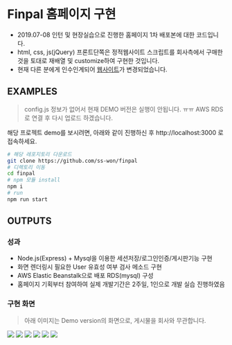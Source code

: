 # Finpal 홈페이지 구현
- 2019.07-08 인턴 및 현장실습으로 진행한 홈페이지 1차 배포본에 대한 코드입니다.
- html, css, js(jQuery) 프론트단쪽은 정적웹사이트 스크립트를 회사측에서 구매한 것을 토대로 재배열 및 customize하여 구현한 것입니다.
- 현재 다른 분에게 인수인계되어 [웹사이트](http://schoolinvr.com)가 변경되었습니다.

## EXAMPLES
> config.js 정보가 없어서 현재 DEMO 버전은 실행이 안됩니다. ㅠㅠ
AWS RDS로 연결 후 다시 업로드 하겠습니다.

해당 프로젝트 demo를 보시려면, 아래와 같이 진행하신 후
http://localhost:3000 로 접속하세요.

```bash
# 해당 레포지토리 다운로드
git clone https://github.com/ss-won/finpal
# 디렉토리 이동
cd finpal
# npm 모듈 install
npm i
# run
npm run start
```

## OUTPUTS
### 성과
- Node.js(Express) + Mysql을 이용한 세션저장/로그인인증/게시판기능 구현
- 화면 렌더링시 필요한 User 유효성 여부 검사 메소드 구현
- AWS Elastic Beanstalk으로 배포 RDS(mysql) 구성
- 홈페이지 기획부터 참여하여 실제 개발기간은 2주일, 1인으로 개발 실습 진행하였음

### 구현 화면
> 아래 이미지는 Demo version의 화면으로, 게시물을 회사와 무관합니다.

![](https://media.vlpt.us/images/ss-won/post/fbbe35da-35fe-4bf7-b161-81ca78a19de4/%E1%84%89%E1%85%B3%E1%84%8F%E1%85%B3%E1%84%85%E1%85%B5%E1%86%AB%E1%84%89%E1%85%A3%E1%86%BA%202020-09-18%20%E1%84%8B%E1%85%A9%E1%84%8C%E1%85%A5%E1%86%AB%206.29.30.png)
![](https://media.vlpt.us/images/ss-won/post/0f4accb4-cd20-4804-9597-3eac8f23deba/%E1%84%89%E1%85%B3%E1%84%8F%E1%85%B3%E1%84%85%E1%85%B5%E1%86%AB%E1%84%89%E1%85%A3%E1%86%BA%202020-09-18%20%E1%84%8B%E1%85%A9%E1%84%8C%E1%85%A5%E1%86%AB%206.29.44.png)
![](https://media.vlpt.us/images/ss-won/post/0e08adcf-0236-4e62-ab02-4a30b4a9aa20/%E1%84%89%E1%85%B3%E1%84%8F%E1%85%B3%E1%84%85%E1%85%B5%E1%86%AB%E1%84%89%E1%85%A3%E1%86%BA%202020-09-18%20%E1%84%8B%E1%85%A9%E1%84%8C%E1%85%A5%E1%86%AB%206.30.08.png)
![](https://media.vlpt.us/images/ss-won/post/c1665242-a81a-4c4f-b2f7-29f2bd6eaafe/%E1%84%89%E1%85%B3%E1%84%8F%E1%85%B3%E1%84%85%E1%85%B5%E1%86%AB%E1%84%89%E1%85%A3%E1%86%BA%202020-09-18%20%E1%84%8B%E1%85%A9%E1%84%8C%E1%85%A5%E1%86%AB%206.30.13.png)
![](https://media.vlpt.us/images/ss-won/post/dc007dd8-2171-4856-841a-2c97b632428e/%E1%84%89%E1%85%B3%E1%84%8F%E1%85%B3%E1%84%85%E1%85%B5%E1%86%AB%E1%84%89%E1%85%A3%E1%86%BA%202020-09-18%20%E1%84%8B%E1%85%A9%E1%84%8C%E1%85%A5%E1%86%AB%206.30.34.png)
![](https://media.vlpt.us/images/ss-won/post/423181be-3ad3-4b79-9e44-c8c2bfdc0cea/%E1%84%89%E1%85%B3%E1%84%8F%E1%85%B3%E1%84%85%E1%85%B5%E1%86%AB%E1%84%89%E1%85%A3%E1%86%BA%202020-09-18%20%E1%84%8B%E1%85%A9%E1%84%8C%E1%85%A5%E1%86%AB%206.30.46.png)
